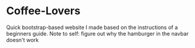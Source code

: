 # Coffee-Lovers
Quick bootstrap-based website I made based on the instructions of a beginners guide.
Note to self: figure out why the hamburger in the navbar doesn't work
